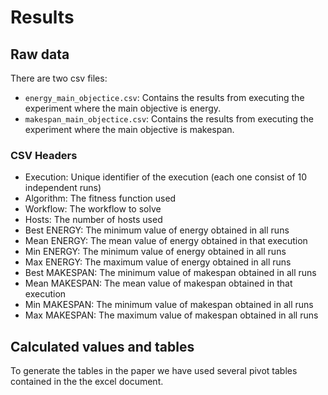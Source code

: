 # Results

## Raw data

There are two csv files:
- `energy_main_objectice.csv`: Contains the results from executing the experiment where the main objective is energy.
- `makespan_main_objectice.csv`: Contains the results from executing the experiment where the main objective is makespan.

### CSV Headers

- Execution: Unique identifier of the execution (each one consist of 10 independent runs)
- Algorithm: The fitness function used
- Workflow: The workflow to solve
- Hosts: The number of hosts used
- Best ENERGY: The minimum value of energy obtained in all runs
- Mean ENERGY: The mean value of energy obtained in that execution
- Min ENERGY: The minimum value of energy obtained in all runs
- Max ENERGY: The maximum value of energy obtained in all runs
- Best MAKESPAN: The minimum value of makespan obtained in all runs
- Mean MAKESPAN: The mean value of makespan obtained in that execution
- Min MAKESPAN:	The minimum value of makespan obtained in all runs
- Max MAKESPAN:	The maximum value of makespan obtained in all runs

## Calculated values and tables

To generate the tables in the paper we have used several pivot tables contained in the the excel document.
